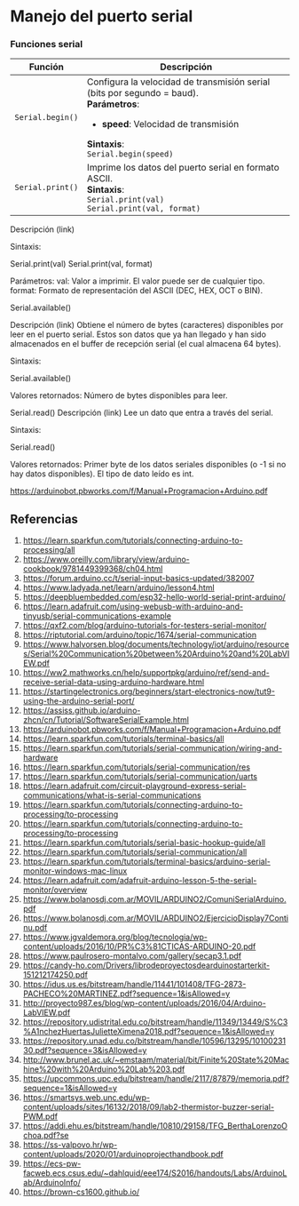 # Manejo del puerto serial

### Funciones serial


|Función|Descripción|
|---|---|
|```Serial.begin()```|Configura la velocidad de transmisión serial (bits por segundo = baud).<br>**Parámetros**: <ul><li>**speed**: Velocidad de transmisión</ul>**Sintaxis**:<br>```Serial.begin(speed)```|
|```Serial.print()```|Imprime los datos del puerto serial en formato ASCII.<br>**Sintaxis**:<br>```Serial.print(val)```<br>```Serial.print(val, format)```|








Descripción (link)


Sintaxis:

Serial.print(val)
Serial.print(val, format)


Parámetros:
val: Valor a imprimir. El valor puede ser de cualquier tipo.
format: Formato de representación del ASCII (DEC, HEX, OCT o BIN).

Serial.available()

Descripción (link)
Obtiene el número de bytes (caracteres) disponibles por leer en el puerto serial. Estos son datos que ya han llegado y han sido almacenados en el buffer de recepción serial (el cual almacena 64 bytes).

Sintaxis:

Serial.available()


Valores retornados:
Número de bytes disponibles para leer.


Serial.read()
Descripción (link)
Lee un dato que entra a través del serial.

Sintaxis:

Serial.read()


Valores retornados:
Primer byte de los datos seriales disponibles (o -1 si no hay datos disponibles). El tipo de dato leído es int.









https://arduinobot.pbworks.com/f/Manual+Programacion+Arduino.pdf

## Referencias

1. https://learn.sparkfun.com/tutorials/connecting-arduino-to-processing/all
2. https://www.oreilly.com/library/view/arduino-cookbook/9781449399368/ch04.html
3. https://forum.arduino.cc/t/serial-input-basics-updated/382007
4. https://www.ladyada.net/learn/arduino/lesson4.html
5. https://deepbluembedded.com/esp32-hello-world-serial-print-arduino/
6. https://learn.adafruit.com/using-webusb-with-arduino-and-tinyusb/serial-communications-example
7. https://qxf2.com/blog/arduino-tutorials-for-testers-serial-monitor/
8. https://riptutorial.com/arduino/topic/1674/serial-communication
9. https://www.halvorsen.blog/documents/technology/iot/arduino/resources/Serial%20Communication%20between%20Arduino%20and%20LabVIEW.pdf
10. https://ww2.mathworks.cn/help/supportpkg/arduino/ref/send-and-receive-serial-data-using-arduino-hardware.html
11. https://startingelectronics.org/beginners/start-electronics-now/tut9-using-the-arduino-serial-port/
12. https://assiss.github.io/arduino-zhcn/cn/Tutorial/SoftwareSerialExample.html
13. https://arduinobot.pbworks.com/f/Manual+Programacion+Arduino.pdf
14. https://learn.sparkfun.com/tutorials/terminal-basics/all
15. https://learn.sparkfun.com/tutorials/serial-communication/wiring-and-hardware
16. https://learn.sparkfun.com/tutorials/serial-communication/res
17. https://learn.sparkfun.com/tutorials/serial-communication/uarts
18. https://learn.adafruit.com/circuit-playground-express-serial-communications/what-is-serial-communications
19. https://learn.sparkfun.com/tutorials/connecting-arduino-to-processing/to-processing
20. https://learn.sparkfun.com/tutorials/connecting-arduino-to-processing/to-processing
21. https://learn.sparkfun.com/tutorials/serial-basic-hookup-guide/all
22. https://learn.sparkfun.com/tutorials/serial-communication/all
23. https://learn.sparkfun.com/tutorials/terminal-basics/arduino-serial-monitor-windows-mac-linux
24. https://learn.adafruit.com/adafruit-arduino-lesson-5-the-serial-monitor/overview
25. https://www.bolanosdj.com.ar/MOVIL/ARDUINO2/ComuniSerialArduino.pdf
26. https://www.bolanosdj.com.ar/MOVIL/ARDUINO2/EjercicioDisplay7Continu.pdf
27. https://www.jgvaldemora.org/blog/tecnologia/wp-content/uploads/2016/10/PR%C3%81CTICAS-ARDUINO-20.pdf
28. https://www.paulrosero-montalvo.com/gallery/secap3.1.pdf
29. https://candy-ho.com/Drivers/librodeproyectosdearduinostarterkit-151212174250.pdf
30. https://idus.us.es/bitstream/handle/11441/101408/TFG-2873-PACHECO%20MARTINEZ.pdf?sequence=1&isAllowed=y
31. http://proyecto987.es/blog/wp-content/uploads/2016/04/Arduino-LabVIEW.pdf
32. https://repository.udistrital.edu.co/bitstream/handle/11349/13449/S%C3%A1nchezHuertasJulietteXimena2018.pdf?sequence=1&isAllowed=y
33. https://repository.unad.edu.co/bitstream/handle/10596/13295/1010023130.pdf?sequence=3&isAllowed=y
34. http://www.brunel.ac.uk/~emstaam/material/bit/Finite%20State%20Machine%20with%20Arduino%20Lab%203.pdf
35. https://upcommons.upc.edu/bitstream/handle/2117/87879/memoria.pdf?sequence=1&isAllowed=y
36. https://smartsys.web.unc.edu/wp-content/uploads/sites/16132/2018/09/lab2-thermistor-buzzer-serial-PWM.pdf
37. https://addi.ehu.es/bitstream/handle/10810/29158/TFG_BerthaLorenzoOchoa.pdf?se
38. https://ss-valpovo.hr/wp-content/uploads/2020/01/arduinoprojecthandbook.pdf
39. https://ecs-pw-facweb.ecs.csus.edu/~dahlquid/eee174/S2016/handouts/Labs/ArduinoLab/ArduinoInfo/
40. https://brown-cs1600.github.io/
